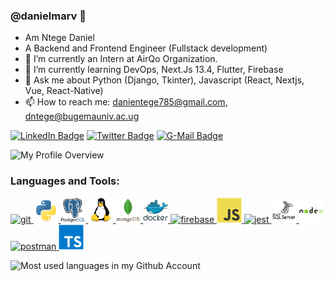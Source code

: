 ### @danielmarv 👋

- Am Ntege Daniel 
- A Backend and Frontend Engineer (Fullstack development)
- 🔭 I’m currently an Intern at AirQo Organization. 
- 🌱 I’m currently learning DevOps, Next.Js 13.4, Flutter, Firebase
- 💬 Ask me about Python (Django, Tkinter), Javascript (React, Nextjs, Vue, React-Native)
- 📫 How to reach me: danientege785@gmail.com, dntege@bugemauniv.ac.ug

  
[![LinkedIn Badge](https://img.shields.io/badge/LinkedIn-Profile-informational?style=flat&logo=linkedin&logoColor=white&color=blue)](https://www.linkedin.com/)
[![Twitter Badge](https://img.shields.io/badge/Twitter-Profile-informational?style=flat&logo=twitter&logoColor=white&color=blue)](https://twitter.com/danielmarvin785)
[![G-Mail Badge](https://img.shields.io/badge/-Gmail-EA4335?style=flat-square&logo=Gmail&logoColor=white&color=blue)](mailto://danientege785@gmail.com)

![My Profile Overview](https://github-readme-stats.vercel.app/api?username=danielmarv&show_icons=true&theme=blue-green&count_private=true)

<h3 align="left">Languages and Tools:</h3>

<p align="left" >
<a href="https://git-scm.com/" target="_blank"> <img src="https://www.vectorlogo.zone/logos/git-scm/git-scm-icon.svg" alt="git" width="40" height="40"/> </a> <a href="https://www.python.org" target="_blank"> <img src="https://raw.githubusercontent.com/devicons/devicon/master/icons/python/python-original.svg" alt="python" width="40" height="40"/> </a> <a href="https://www.postgresql.org" target="_blank"> <img src="https://raw.githubusercontent.com/devicons/devicon/master/icons/postgresql/postgresql-original-wordmark.svg" alt="postgresql" width="40" height="40"/> </a> <a href="https://www.linux.org/" target="_blank"> <img src="https://raw.githubusercontent.com/devicons/devicon/master/icons/linux/linux-original.svg" alt="linux" width="40" height="40"/> </a> <a href="https://www.mongodb.com/" target="_blank"> <img src="https://raw.githubusercontent.com/devicons/devicon/master/icons/mongodb/mongodb-original-wordmark.svg" alt="mongodb" width="40" height="40"/> </a> <a href="https://www.docker.com/" target="_blank"> <img src="https://raw.githubusercontent.com/devicons/devicon/master/icons/docker/docker-original-wordmark.svg" alt="docker" width="40" height="40"/> </a> <a href="https://firebase.google.com/" target="_blank"> <img src="https://www.vectorlogo.zone/logos/firebase/firebase-icon.svg" alt="firebase" width="40" height="40"/> </a> <a href="https://developer.mozilla.org/en-US/docs/Web/JavaScript" target="_blank"> <img src="https://raw.githubusercontent.com/devicons/devicon/master/icons/javascript/javascript-original.svg" alt="javascript" width="40" height="40"/> </a> <a href="https://jestjs.io" target="_blank"> <img src="https://www.vectorlogo.zone/logos/jestjsio/jestjsio-icon.svg" alt="jest" width="40" height="40"/> </a> <a href="https://www.microsoft.com/en-us/sql-server" target="_blank"> <img src="https://raw.githubusercontent.com/ReallyLiri/devicon/49d6118b67c3b4ab0134b5a64fe0b117caf73ae1/icons/sqlserver/sqlserver-plain-wordmark.svg" alt="mssql" width="40" height="40"/> </a> <a href="https://nodejs.org" target="_blank"> <img src="https://raw.githubusercontent.com/devicons/devicon/master/icons/nodejs/nodejs-original-wordmark.svg" alt="nodejs" width="40" height="40"/> </a> <a href="https://postman.com" target="_blank"> <img src="https://www.vectorlogo.zone/logos/getpostman/getpostman-icon.svg" alt="postman" width="40" height="40"/> </a> <a href="https://www.typescriptlang.org/" target="_blank"> <img src="https://raw.githubusercontent.com/devicons/devicon/master/icons/typescript/typescript-original.svg" alt="typescript" width="40" height="40"/> </a> 
</p>


![Most used languages in my Github Account](https://github-readme-stats.vercel.app/api/top-langs/?username=danielmarv&layout=compact&theme=gotham&count_private=true)

